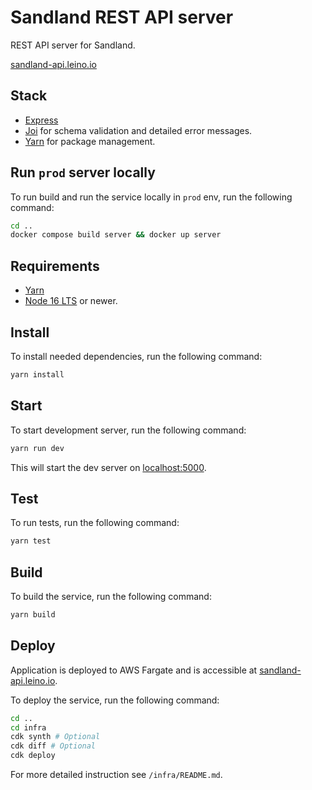 # Sandland REST API server

REST API server for Sandland.

[sandland-api.leino.io](sandland-api.leino.io)

## Stack

- [Express](https://expressjs.com/)
- [Joi](https://joi.dev/) for schema validation and detailed error messages.
- [Yarn](https://yarnpkg.com/) for package management.

## Run `prod` server locally

To run build and run the service locally in `prod` env, run the following command:

```sh
cd ..
docker compose build server && docker up server
```

## Requirements

- [Yarn](https://yarnpkg.com/)
- [Node 16 LTS](https://nodejs.org/en/download/releases/) or newer.

## Install

To install needed dependencies, run the following command:

```sh
yarn install
```

## Start

To start development server, run the following command:

```sh
yarn run dev
```

This will start the dev server on [localhost:5000](http://localhost:5000).

## Test

To run tests, run the following command:

```sh
yarn test
```

## Build

To build the service, run the following command:

```sh
yarn build
```

## Deploy

Application is deployed to AWS Fargate and is accessible at [sandland-api.leino.io](sandland-api.leino.io).

To deploy the service, run the following command:

```sh
cd ..
cd infra
cdk synth # Optional
cdk diff # Optional
cdk deploy
```

For more detailed instruction see `/infra/README.md`.
